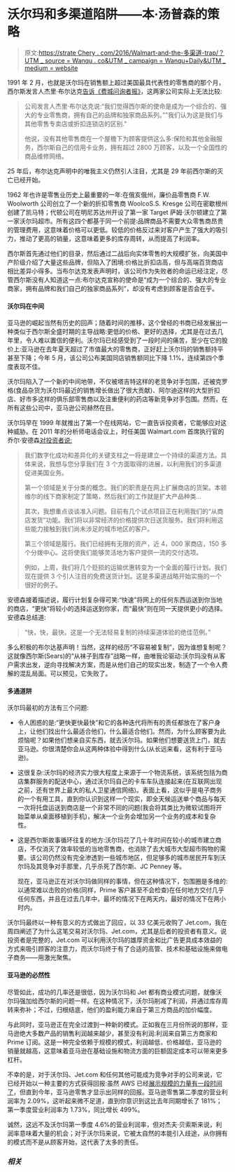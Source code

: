 # 沃尔玛和多渠道陷阱——本·汤普森的策略

> 原文:[https://strate Chery . com/2016/Walmart-and-the-多渠道-trap/？UTM _ source = Wanqu . co&UTM _ campaign = Wanqu+Daily&UTM _ medium = website](https://stratechery.com/2016/walmart-and-the-multichannel-trap/?utm_source=wanqu.co&utm_campaign=Wanqu+Daily&utm_medium=website)

1991 年 2 月，也就是沃尔玛在销售额上超过美国最具代表性的零售商的那个月，西尔斯发言人杰里·布尔达克[告诉《费城问询者报》](http://articles.philly.com/1991-02-24/business/25773860_1_wal-mart-jerry-buldak-sears)，这两家公司实际上无法比较:

> 公司发言人杰里·布尔达克说:“我们觉得西尔斯的使命是成为一个综合的、强大的专业零售商，拥有自己的品牌和独家商品系列。”"我们认为这是我们与其他零售专卖店或折扣连锁店的区别."
> 
> 他说，没有其他零售商在一个屋檐下为顾客提供这么多:保险和其他金融服务，西尔斯自己的信用卡业务，拥有超过 2800 万顾客，以及一个全国性的商品维修网络。

25 年后，布尔达克声明中的唯我主义仍然引人注目，尤其是 29 年前西尔斯的灭亡已经开始。

1962 年也许是零售业历史上最重要的一年:在俄亥俄州，廉价品零售商 F.W. Woolworth 公司创立了一个新的折扣零售商 WoolcoS.S. Kresge 公司在密歇根州创建了凯马特；代顿公司在明尼苏达州开设了第一家 Target 萨姆·沃尔顿建立了第一家沃尔玛超市。所有这四个都基于同一个前提:品牌商品不需要大众零售商昂贵的管理费用，这意味着价格可以更低。较低的价格反过来对客户产生了强大的吸引力，推动了更高的销量，这意味着更多的库存周转，从而提高了利润率。

西尔斯首先通过他们的目录，然后通过二战后向实体零售的大规模扩张，向美国中产阶级介绍了大量这些品牌，但陷入了困境:价格比折扣店高，但与高端百货商店相比差异小得多。当布尔达克发表声明时，该公司作为失败者的命运已经注定，尽管西尔斯没有人知道这一点:布尔达克宣称的使命是“成为一个综合的、强大的专业商家，拥有品牌和我们自己的独家商品系列”，却没有考虑到顾客是否会在乎。

#### 沃尔玛在中间

亚马逊的崛起当然有历史的回声；随着时间的推移，这个曾经的书商已经发展出一种类似于西尔斯全盛时期的主导战略:更低的价格、更好的选择，尤其是在过去几年里，令人难以置信的便利。沃尔玛已经感受到了一段时间的痛苦，至少在它的股价上:亚马逊在去年夏天超过了市值最大的零售商，正好赶上沃尔玛的销售额持平甚至下降；今年 5 月，该公司公布美国同店销售额同比下降 1.1%，连续第四个季度表现不佳。

沃尔玛陷入了一个新的中间地带，不仅被塔吉特这样的老竞争对手包围，还被克罗格(食品杂货为沃尔玛最近的销售增长做出了很大贡献)、阿尔迪这样的大型折扣店、好市多这样的俱乐部零售商以及注重便利的药店等新竞争对手包围。然而，在所有这些公司中，亚马逊公司赫然在目。

沃尔玛早在 1999 年就推出了第一个在线网站，它一直告诉投资者，它能够应对这种威胁。在 2011 年的分析师电话会议上，时任美国 Walmart.com 首席执行官的乔尔·安德森[对投资者说:](http://seekingalpha.com/article/300141-wal-mart-stores-inc-shareholder-analyst-call?part=single)

> 我们数字化成功和差异化的关键支柱之一将是建立一个持续的渠道方法。具体来说，我想与您分享我们在 3 个方面取得的进展，以利用我们的多渠道促进美国业务。
> 
> 第一个领域是关于分类的概念。我们的职责是在网上扩展商店的货架。本顿维尔的线下商家制定了策略，然后我们的工作就是扩大产品种类…
> 
> 其次，我想重点谈谈准入问题。目前有几个试点项目正在利用我们的“从商店发货”功能。我们将以非常经济的价格提供次日送货服务。我们将利用这些能力接触到我们尚未涉足的城市地区的客户。
> 
> 第三个领域是履行。我们已经拥有无限的资产，近 4，000 家商店，150 多个分拨中心。这将使我们能够灵活地为客户提供一流的交付选项。
> 
> 例如，上周，我们将几个贬损的运输优惠转变为一个全面的履行计划。我们现在提供 3 个引人注目的免费送货计划。这是多渠道战略开始实施的一个很好的例子。

安德森接着描述说，履行计划复杂得可笑:“快速”将网上的任何东西运送到你当地的商店，“更快”将较小的选择运送到你家，而“最快”则在同一天提供更小的选择。安德森总结道:

> “快，快，最快。这是一个无法轻易复制的持续渠道体验的绝佳范例。”

多么积极的布尔达基声明！当然，这样的经历“不容易被复制”，因为谁想复制呢？这就像西尔斯(Sears)的“从袜子到库存”战略一样，由唯我论驱动:沃尔玛没有从客户需求出发，逆向寻找解决方案，而是从他们自己的现实出发，制造了一个令人费解的混乱局面。可以预见，它失败了。

#### 多通道阱

沃尔玛最初的方法有三个问题:

*   令人困惑的是:“更快更快最快”和它的各种迭代将所有的责任都放在了客户身上，让他们找出什么最适合他们，什么最适合他们。然而，为什么顾客要为此烦恼呢？如果他们想亲自买东西，就去沃尔玛。如果他们想要送货上门，就去亚马逊。你很清楚你会从这两种体验中得到什么(从长远来看，这有利于亚马逊)。
*   这很复杂:沃尔玛的经济实力很大程度上来源于一个物流系统，该系统包括为商店集群服务的配送中心，通过沃尔玛自己的卡车车队连接起来(在互联网出现之前，还有世界上最大的私人卫星通信网络)。表面上看，这似乎是电子商务的一个有用工具，直到你认识到这样一个现实，即全天候运送单个商品与每天一次将托盘运送到商店是一个非常不同的问题(我会将其类比为微软试图将开始菜单从桌面移植到手机)，解决一个业务会增加另一个业务的成本和复杂性。

*   这是西尔斯故事循环往复的地方:沃尔玛花了几十年时间在较小的城市建立商店，不仅消灭了效率较低的当地零售商，也消除了去大城市大型超市购物的需要。该公司仍然没有完全渗透到一些城市地区，但足够多的城市居民开车到沃尔玛及其竞争对手那里，几乎杀死了西尔斯、JC Penney 等。

    现在，亚马逊正在对沃尔玛做同样的事情，但在这种情况下，包围圈是多维的:以通常难以击败的价格(同样，Prime 客户甚至不会检查)在任何地方交付几乎任何东西，并且在过去几年中，最坏的情况下在两天内，最好的情况下在两小时内。

沃尔玛最终以一种有意义的方式做出了回应，以 33 亿美元收购了 Jet.com，我在周四阐述了为什么这笔交易对沃尔玛、Jet.com，尤其是后者的投资者有意义。说投资者是完整的，Jet.com 可以利用沃尔玛的雄厚资金和比广告更具成本效益的方式来吸引顾客的注意力，而沃尔玛终于有了合适的高管、技术和基础设施来做电子商务——用激光聚焦。

#### 亚马逊的必然性

尽管如此，成功的几率还是很低，因为沃尔玛和 Jet 都有商业模式问题，就像沃尔玛强加给西尔斯的问题一样。在这种情况下，沃尔玛削减了利润，并通过库存周转来弥补；不过，归根结底，他们的盈利能力来自于第三方商品的加价幅度。

与此同时，亚马逊正在完全过渡到一种新的模式。正如我在三月份所说的那样，亚马逊绝大多数产品的销售利润越来越少，甚至没有利润:利润来自第三方商家和 Prime 订阅。这是一种完全依赖于规模的模式，利润越低，价格越低，亚马逊的销量就越高，这意味着亚马逊在基础设施和物流方面的巨额固定成本可以带来更多杠杆。

不幸的是，对于沃尔玛、Jet.com 和任何其他可能成为竞争对手的公司来说，它已经开始以一种主要的方式获得回报:虽然 AWS 已经[展示规模的力量有一段时间了](https://stratechery.com/2015/the-aws-ipo/)，但直到今年，亚马逊零售才显示出同样的回报。亚马逊零售第二季度的营业利润率为 2.09%，这听起来微不足道，直到你意识到这比去年同期增长了 181%；第一季度营业利润率为 1.73%，同比增长 499%。

诚然，这远不及沃尔玛第一季度 4.6%的营业利润率，但对杰夫·贝索斯来说，利润率意味着大量的机会；对于沃尔玛来说，它被太自然的本能引入歧途，从你拥有的模式而不是从顾客开始，这代表了太多的责任。

### *相关*
